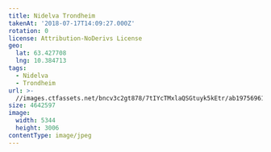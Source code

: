 ```yaml
---
title: Nidelva Trondheim
takenAt: '2018-07-17T14:09:27.000Z'
rotation: 0
license: Attribution-NoDerivs License
geo:
  lat: 63.427708
  lng: 10.384713
tags:
  - Nidelva
  - Trondheim
url: >-
  //images.ctfassets.net/bncv3c2gt878/7tIYcTMxlaQSGtuyk5kEtr/ab19756961f12da2ce5a57cb857f2c34/nidelva-trondheim_28923056737_o
size: 4642597
image:
  width: 5344
  height: 3006
contentType: image/jpeg
---
```


